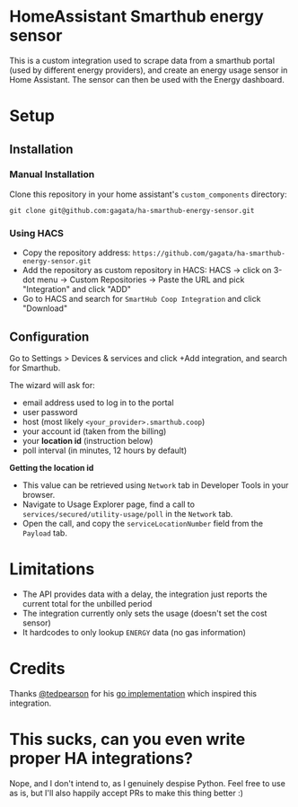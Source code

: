 # HomeAssistant Smarthub energy sensor

This is a custom integration used to scrape data from a smarthub portal (used by different energy providers), and create an energy usage sensor in Home Assistant. The sensor can then be used with the Energy dashboard.

# Setup

## Installation

### Manual Installation

Clone this repository in your home assistant's `custom_components` directory:
```
git clone git@github.com:gagata/ha-smarthub-energy-sensor.git
```

### Using HACS

- Copy the repository address: `https://github.com/gagata/ha-smarthub-energy-sensor.git`
- Add the repository as custom repository in HACS: HACS -> click on 3-dot menu -> Custom Repositories -> Paste the URL and pick "Integration" and click "ADD"
- Go to HACS and search for `SmartHub Coop Integration` and click "Download"

## Configuration

Go to Settings > Devices & services and click +Add integration, and search for Smarthub.

The wizard will ask for:
- email address used to log in to the portal
- user password
- host (most likely `<your_provider>.smarthub.coop`)
- your account id (taken from the billing)
- your **location id** (instruction below)
- poll interval (in minutes, 12 hours by default)


**Getting the location id**

- This value can be retrieved using `Network` tab in Developer Tools in your browser.
- Navigate to Usage Explorer page, find a call to `services/secured/utility-usage/poll` in the `Network` tab.
- Open the call, and copy the `serviceLocationNumber` field from the `Payload` tab.


# Limitations
- The API provides data with a delay, the integration just reports the current total for the unbilled period
- The integration currently only sets the usage (doesn't set the cost sensor)
- It hardcodes to only lookup `ENERGY` data (no gas information)


# Credits
Thanks [@tedpearson](https://github.com/tedpearson) for his [go implementation](https://github.com/tedpearson/electric-usage-downloader) which inspired this integration.

# This sucks, can you even write proper HA integrations?
Nope, and I don't intend to, as I genuinely despise Python. Feel free to use as is, but I'll also happily accept PRs to make this thing better :)
